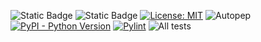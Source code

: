 ![Static Badge](https://img.shields.io/badge/Python-3776AB?style=for-the-badge&logo=python&logoColor=white&link=https%3A%2F%2Fimg.shields.io%2Fbadge%2FPython-3776AB%3Fstyle%3Dfor-the-badge%26logo%3Dpython%26logoColor%3Dwhite)
![Static Badge](https://img.shields.io/badge/Linux-FCC624?style=for-the-badge&logo=linux-mint&logoColor=white&link=https%3A%2F%2Fimg.shields.io%2Fgithub%2Flicense%2F%7Busername%7D%2F%7Brepo-name%7D.svg)
[![License: MIT](https://img.shields.io/badge/License-MIT-yellow.svg)](https://opensource.org/licenses/MIT)
![Autopep](https://img.shields.io/github/actions/workflow/status/Software-Engineering-Project-PKHSAK/a_beautiful_repo/.github/workflows/autopep.yml?branch=main&label=autopep)
[![PyPI - Python Version](https://img.shields.io/pypi/pyversions/pyflakes.svg)](https://pypi.org/project/pyflakes/)
[![Pylint](https://img.shields.io/badge/pylint-passing-success.svg)](https://pylint.org/)
![All tests](https://github.com/Software-Engineering-Project-PKHSAK/a_beautiful_repo/actions/workflows/python-app.yml/badge.svg?event=push)
<!-- my-badges start -->
<!-- my-badges end -->
